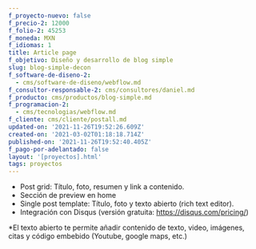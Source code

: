 ```yaml
---
f_proyecto-nuevo: false
f_precio-2: 12000
f_folio-2: 45253
f_moneda: MXN
f_idiomas: 1
title: Article page
f_objetivo: Diseño y desarrollo de blog simple
slug: blog-simple-decon
f_software-de-diseno-2:
  - cms/software-de-diseno/webflow.md
f_consultor-responsable-2: cms/consultores/daniel.md
f_producto: cms/productos/blog-simple.md
f_programacion-2:
  - cms/tecnologias/webflow.md
f_cliente: cms/cliente/postall.md
updated-on: '2021-11-26T19:52:26.609Z'
created-on: '2021-03-02T01:18:18.714Z'
published-on: '2021-11-26T19:52:40.405Z'
f_pago-por-adelantado: false
layout: '[proyectos].html'
tags: proyectos
---
```


*   Post grid: Título, foto, resumen y link a contenido.
*   Sección de preview en home
*   Single post template: Título, foto y texto abierto (rich text editor).
*   Integración con Disqus (versión gratuita: https://disqus.com/pricing/)

\*El texto abierto te permite añadir contenido de texto, video, imágenes, citas y código embebido (Youtube, google maps, etc.)
